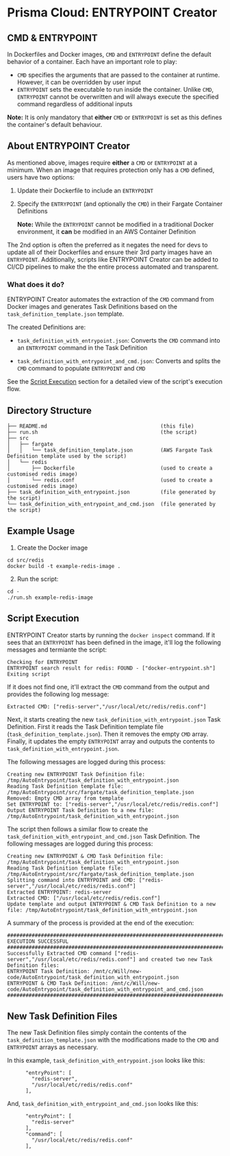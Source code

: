 # Prisma Cloud: ENTRYPOINT Creator
## CMD & ENTRYPOINT
In Dockerfiles and Docker images, `CMD` and `ENTRYPOINT` define the default behavior of a container. Each have an important role to play:
* `CMD` specifies the arguments that are passed to the container at runtime. However, it can be overridden by user input
* `ENTRYPOINT` sets the executable to run inside the container. Unlike `CMD`, `ENTRYPOINT` cannot be overwritten and will always execute the specified command regardless of additional inputs

**Note:** It is only mandatory that **either** `CMD` or `ENTRYPOINT` is set as this defines the container's default behaviour.

## About ENTRYPOINT Creator

As mentioned above, images require **either** a `CMD` or `ENTRYPOINT` at a minimum. When an image that requires protection only has a `CMD` defined, users have two options:

1. Update their Dockerfile to include an `ENTRYPOINT`

2. Specify the `ENTRYPOINT` (and optionally the `CMD`) in their Fargate Container Definitions

    **Note:** While the `ENTRYPOINT` cannot be modified in a traditional Docker environment, it **can** be modified in an AWS Container Definition

The 2nd option is often the preferred as it negates the need for devs to update all of their Dockerfiles and ensure their 3rd party images have an `ENTRYPOINT`. Additionally, scripts like ENTRYPOINT Creator can be added to CI/CD pipelines to make the the entire process automated and transparent.

### What does it do?

ENTRYPOINT Creator automates the extraction of the `CMD` command from Docker images and generates Task Definitions based on the `task_definition_template.json` template.

The created Definitions are:

* `task_definition_with_entrypoint.json`: Converts the `CMD` command into an `ENTRYPOINT` command in the Task Definition

* `task_definition_with_entrypoint_and_cmd.json`: Converts and splits the `CMD` command to populate `ENTRYPOINT` and `CMD`

See the [Script Execution](#script-execution) section for a detailed view of the script's execution flow.

## Directory Structure

```
├── README.md                                     (this file)
├── run.sh                                        (the script)
├── src
│   ├── fargate
│   │   └── task_definition_template.json         (AWS Fargate Task Definition template used by the script)
│   └── redis
│       ├── Dockerfile                            (used to create a customised redis image)
│       └── redis.conf                            (used to create a customised redis image)
├── task_definition_with_entrypoint.json          (file generated by the script)
└── task_definition_with_entrypoint_and_cmd.json  (file generated by the script)
```

## Example Usage

1. Create the Docker image

```
cd src/redis
docker build -t example-redis-image .
```

2. Run the script:

```
cd -
./run.sh example-redis-image
```

## Script Execution

ENTRYPOINT Creator starts by running the `docker inspect` command. If it sees that an `ENTRYPOINT` has been defined in the image, it'll log the following messages and termiante the script:

```
Checking for ENTRYPOINT
ENTRYPOINT search result for redis: FOUND - ["docker-entrypoint.sh"]
Exiting script
```

If it does not find one, it'll  extract the `CMD` command from the output and provides the following log message:

```
Extracted CMD: ["redis-server","/usr/local/etc/redis/redis.conf"]
```

Next, it starts creating the new `task_definition_with_entrypoint.json` Task Definition. First it reads the Task Definition template file (`task_definition_template.json`). Then it removes the empty `CMD` array. Finally, it updates the empty `ENTRYPOINT` array and outputs the contents to `task_definition_with_entrypoint.json`.

The following messages are logged during this process:

```
Creating new ENTRYPOINT Task Definition file: /tmp/AutoEntrypoint/task_definition_with_entrypoint.json
Reading Task Definition template file: /tmp/AutoEntrypoint/src/fargate/task_definition_template.json
Removed: Empty CMD array from template
Set ENTRYPOINT to: ["redis-server","/usr/local/etc/redis/redis.conf"]
Output ENTRYPOINT Task Definition to a new file: /tmp/AutoEntrypoint/task_definition_with_entrypoint.json
```

The script then follows a similar flow to create the `task_definition_with_entrypoint_and_cmd.json` Task Definition. The following messages are logged during this process:

```
Creating new ENTRYPOINT & CMD Task Definition file: /tmp/AutoEntrypoint/task_definition_with_entrypoint.json
Reading Task Definition template file: /tmp/AutoEntrypoint/src/fargate/task_definition_template.json
Splitting command into ENTRYPOINT and CMD: ["redis-server","/usr/local/etc/redis/redis.conf"]
Extracted ENTRYPOINT: redis-server
Extracted CMD: ["/usr/local/etc/redis/redis.conf"]
Update template and output ENTRYPOINT & CMD Task Definition to a new file: /tmp/AutoEntrypoint/task_definition_with_entrypoint.json
```

A summary of the process is provided at the end of the execution:

```
######################################################################################################################################################
EXECUTION SUCCESSFUL
######################################################################################################################################################
Successfully Extracted CMD command ["redis-server","/usr/local/etc/redis/redis.conf"] and created two new Task Definition files:
ENTRYPOINT Task Definition: /mnt/c/Will/new-code/AutoEntrypoint/task_definition_with_entrypoint.json
ENTRYPOINT & CMD Task Definition: /mnt/c/Will/new-code/AutoEntrypoint/task_definition_with_entrypoint_and_cmd.json
######################################################################################################################################################
```

## New Task Definition Files

The new Task Definition files simply contain the contents of the `task_definition_template.json` with the modifications made to the `CMD` and `ENTRYPOINT` arrays as necessary.

In this example, `task_definition_with_entrypoint.json` looks like this:

```
      "entryPoint": [
        "redis-server",
        "/usr/local/etc/redis/redis.conf"
      ],
```

And, `task_definition_with_entrypoint_and_cmd.json` looks like this:

```
      "entryPoint": [
        "redis-server"
      ],
      "command": [
        "/usr/local/etc/redis/redis.conf"
      ],
```